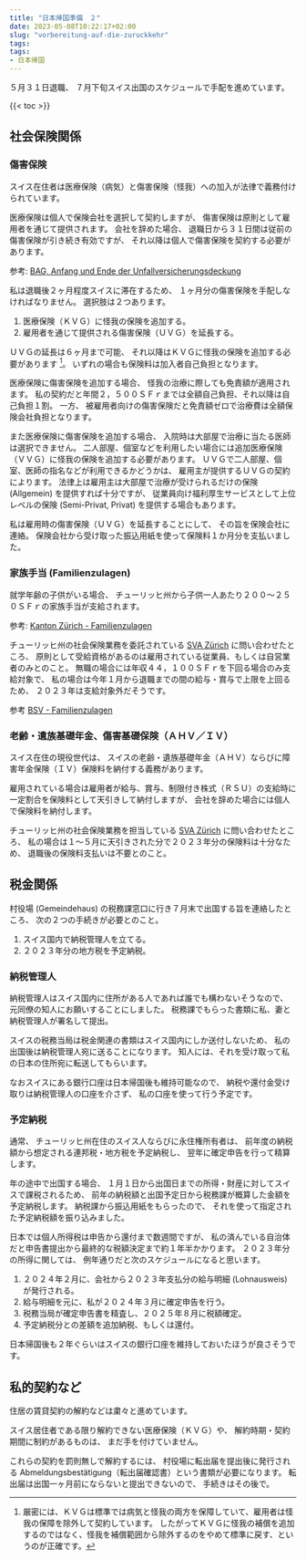 ```yaml
---
title: "日本帰国準備　２"
date: 2023-05-08T10:22:17+02:00
slug: "vorbereitung-auf-die-zuruckkehr"
tags:
tags:
- 日本帰国
---
```

５月３１日退職、
７月下旬スイス出国のスケジュールで手配を進めています。

{{< toc >}}

## 社会保険関係

### 傷害保険
スイス在住者は医療保険（病気）と傷害保険（怪我）への加入が法律で義務付けられています。

医療保険は個人で保険会社を選択して契約しますが、
傷害保険は原則として雇用者を通じて提供されます。
会社を辞めた場合、
退職日から３１日間は従前の傷害保険が引き続き有効ですが、
それ以降は個人で傷害保険を契約する必要があります。

参考: [BAG, Anfang und Ende der Unfallversicherungsdeckung](https://www.bag.admin.ch/bag/de/home/versicherungen/unfallversicherung/uv-versicherte/obligatorische-versicherung.html)

私は退職後２ヶ月程度スイスに滞在するため、
１ヶ月分の傷害保険を手配しなければなりません。
選択肢は２つあります。

1. 医療保険（ＫＶＧ）に怪我の保険を追加する。
1. 雇用者を通じて提供される傷害保険（ＵＶＧ）を延長する。

ＵＶＧの延長は６ヶ月まで可能、
それ以降はＫＶＧに怪我の保険を追加する必要があります [^2]。
いずれの場合も保険料は加入者自己負担となります。

[^2]: 厳密には、ＫＶＧは標準では病気と怪我の両方を保障していて、雇用者は怪我の保障を除外して契約しています。
したがってＫＶＧに怪我の補償を追加するのではなく、怪我を補償範囲から除外するのをやめて標準に戻す、というのが正確です。


医療保険に傷害保険を追加する場合、
怪我の治療に際しても免責額が適用されます。
私の契約だと年間２，５００ＳＦｒまでは全額自己負担、それ以降は自己負担１割。
一方、
被雇用者向けの傷害保険だと免責額ゼロで治療費は全額保険会社負担となります。

また医療保険に傷害保険を追加する場合、
入院時は大部屋で治療に当たる医師は選択できません。
二人部屋、個室などを利用したい場合には追加医療保険（ＶＶＧ）に怪我の保険を追加する必要があります。
ＵＶＧで二人部屋、個室、医師の指名などが利用できるかどうかは、
雇用主が提供するＵＶＧの契約によります。
法律上は雇用主は大部屋で治療が受けられるだけの保険 (Allgemein) を提供すれば十分ですが、
従業員向け福利厚生サービスとして上位レベルの保険 (Semi-Privat, Privat) を提供する場合もあります。

私は雇用時の傷害保険（ＵＶＧ）を延長することにして、
その旨を保険会社に連絡。
保険会社から受け取った振込用紙を使って保険料１か月分を支払いました。

### 家族手当 (Familienzulagen)

就学年齢の子供がいる場合、
チューリッヒ州から子供一人あたり２００〜２５０ＳＦｒの家族手当が支給されます。

参考: [Kanton Zürich - Familienzulagen](https://www.zh.ch/de/soziales/familienzulagen.html)

チューリッヒ州の社会保険業務を委託されている [SVA Zürich](https://svazurich.ch/) に問い合わせたところ、
原則として受給資格があるのは雇用されている従業員、もしくは自営業者のみとのこと。
無職の場合には年収４４，１００ＳＦｒを下回る場合のみ支給対象で、
私の場合は今年１月から退職までの間の給与・賞与で上限を上回るため、
２０２３年は支給対象外だそうです。

参考 [BSV - Familienzulagen](https://www.bsv.admin.ch/bsv/de/home/sozialversicherungen/famz.html)


### 老齢・遺族基礎年金、傷害基礎保険（ＡＨＶ／ＩＶ）

スイス在住の現役世代は、
スイスの老齢・遺族基礎年金（ＡＨＶ）ならびに障害年金保険（ＩＶ）保険料を納付する義務があります。

雇用されている場合は雇用者が給与、賞与、制限付き株式（ＲＳＵ）の支給時に一定割合を保険料として天引きして納付しますが、
会社を辞めた場合には個人で保険料を納付します。

チューリッヒ州の社会保険業務を担当している [SVA Zürich](https://svazurich.ch/) に問い合わせたところ、
私の場合は１〜５月に天引きされた分で２０２３年分の保険料は十分なため、
退職後の保険料支払いは不要とのこと。

## 税金関係

村役場 (Gemeindehaus) の税務課窓口に行き７月末で出国する旨を連絡したところ、
次の２つの手続きが必要とのこと。

1. スイス国内で納税管理人を立てる。
1. ２０２３年分の地方税を予定納税。

### 納税管理人

納税管理人はスイス国内に住所がある人であれば誰でも構わないそうなので、
元同僚の知人にお願いすることにしました。
税務課でもらった書類に私、妻と納税管理人が署名して提出。

スイスの税務当局は税金関連の書類はスイス国内にしか送付しないため、
私の出国後は納税管理人宛に送ることになります。
知人には、それを受け取って私の日本の住所宛に転送してもらいます。

なおスイスにある銀行口座は日本帰国後も維持可能なので、
納税や還付金受け取りは納税管理人の口座を介さず、
私の口座を使って行う予定です。

### 予定納税

通常、
チューリッヒ州在住のスイス人ならびに永住権所有者は、
前年度の納税額から想定される連邦税・地方税を予定納税し、
翌年に確定申告を行って精算します。

年の途中で出国する場合、
１月１日から出国日までの所得・財産に対してスイスで課税されるため、
前年の納税額と出国予定日から税務課が概算した金額を予定納税します。
納税課から振込用紙をもらったので、
それを使って指定された予定納税額を振り込みました。

日本では個人所得税は申告から還付まで数週間ですが、
私の済んでいる自治体だと申告書提出から最終的な税額決定まで約１年半かかります。
２０２３年分の所得に関しては、
例年通りだと次のスケジュールになると思います。

1. ２０２４年２月に、会社から２０２３年支払分の給与明細 (Lohnausweis) が発行される。
1. 給与明細を元に、私が２０２４年３月に確定申告を行う。
1. 税務当局が確定申告書を精査し、２０２５年８月に税額確定。
1. 予定納税分との差額を追加納税、もしくは還付。

日本帰国後も２年ぐらいはスイスの銀行口座を維持しておいたほうが良さそうです。

## 私的契約など

住居の賃貸契約の解約などは粛々と進めています。

スイス居住者である限り解約できない医療保険（ＫＶＧ）や、
解約時期・契約期間に制約があるものは、
まだ手を付けていません。

これらの契約を罰則無しで解約するには、
村役場に転出届を提出後に発行される Abmeldungsbestätigung（転出届確認書）という書類が必要になります。
転出届は出国一ヶ月前にならないと提出できないので、
手続きはその後で。
